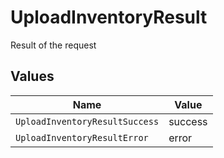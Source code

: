 # UploadInventoryResult

Result of the request


## Values

| Name                           | Value                          |
| ------------------------------ | ------------------------------ |
| `UploadInventoryResultSuccess` | success                        |
| `UploadInventoryResultError`   | error                          |